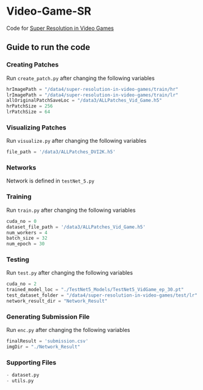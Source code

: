 # Video-Game-SR
Code for [Super Resolution in Video Games](https://www.kaggle.com/competitions/super-resolution-in-video-games)

## Guide to run the code

### Creating Patches

Run `create_patch.py` after changing the following variables

```python
hrImagePath = "/data4/super-resolution-in-video-games/train/hr"
lrImagePath = "/data4/super-resolution-in-video-games/train/lr"
allOriginalPatchSaveLoc = "/data3/ALLPatches_Vid_Game.h5"
hrPatchSize = 256
lrPatchSize = 64
```

### Visualizing Patches

Run `visualize.py` after changing the following variables

```python
file_path = '/data3/ALLPatches_DVI2K.h5'
```

### Networks

Network is defined in `testNet_5.py`

### Training

Run `train.py` after changing the following variables

```python
cuda_no = 0
dataset_file_path = '/data3/ALLPatches_Vid_Game.h5'
num_workers = 4
batch_size = 32
num_epoch = 30
```


### Testing

Run `test.py` after changing the following variables

```python
cuda_no = 2
trained_model_loc = "./TestNet5_Models/TestNet5_VidGame_ep_30.pt"
test_dataset_folder = "/data4/super-resolution-in-video-games/test/lr"
network_result_dir = "Network_Result"
```

### Generating Submission File

Run `enc.py` after changing the following variables

```python
finalResult = 'submission.csv'
imgDir = "./Network_Result"
```

### Supporting Files

```python
- dataset.py
- utils.py
```
